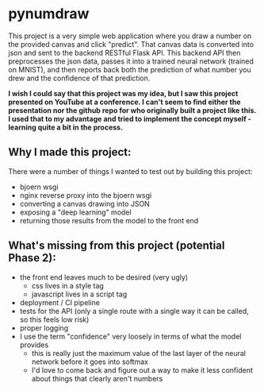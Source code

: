 # pynumdraw

This project is a very simple web application where you draw a number on the provided canvas and click "predict". That canvas data is converted into json and sent to the backend RESTful Flask API. This backend API then preprocesses the json data, passes it into a trained neural network (trained on MNIST), and then reports back both the prediction of what number you drew and the confidence of that prediction.

**I wish I could say that this project was my idea, but I saw this project presented on YouTube at a conference. I can't seem to find either the presentation nor the github repo for who originally built a project like this. I used that to my advantage and tried to implement the concept myself - learning quite a bit in the process.**



## Why I made this project:

There were a number of things I wanted to test out by building this project:


* bjoern wsgi
* nginx reverse proxy into the bjoern wsgi
* converting a canvas drawing into JSON
* exposing a "deep learning" model 
* returning those results from the model to the front end



## What's missing from this project (potential Phase 2):

* the front end leaves much to be desired (very ugly)
	- css lives in a style tag
	- javascript lives in a script tag
* deployment / CI pipeline
* tests for the API (only a single route with a single way it can be called, so this feels low risk)
* proper logging
* I use the term "confidence" very loosely in terms of what the model provides
	- this is really just the maximum value of the last layer of the neural network before it goes into softmax
	- I'd love to come back and figure out a way to make it less confident about things that clearly aren't numbers

